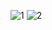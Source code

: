 
![1](https://user-images.githubusercontent.com/35347949/164984529-1b11af11-9c9e-45f3-b998-b3b34760cfa7.jpg)
![2](https://user-images.githubusercontent.com/35347949/164984533-d974ec67-d02e-4399-8d5f-f63cc6e9a042.jpg)
